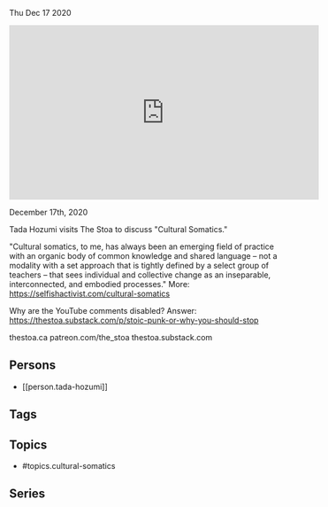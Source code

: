 



Thu Dec 17 2020

<iframe width="560" height="315" src="https://www.youtube.com/embed/UYd9vL1QTKc" title="Cultural Somatics w/ Tada Hozumi" frameborder="0" allow="accelerometer; autoplay; clipboard-write; encrypted-media; gyroscope; picture-in-picture" allowfullscreen ></iframe>

December 17th, 2020

Tada Hozumi visits The Stoa to discuss "Cultural Somatics."

"Cultural somatics, to me, has always been an emerging field of practice with an organic body of common knowledge and shared language – not a modality with a set approach that is tightly defined by a select group of teachers – that sees individual and collective change as an inseparable, interconnected, and embodied processes." More: https://selfishactivist.com/cultural-somatics

Why are the YouTube comments disabled? Answer: https://thestoa.substack.com/p/stoic-punk-or-why-you-should-stop

thestoa.ca
patreon.com/the_stoa
thestoa.substack.com

## Persons

- [[person.tada-hozumi]]

## Tags



## Topics

- #topics.cultural-somatics

## Series



